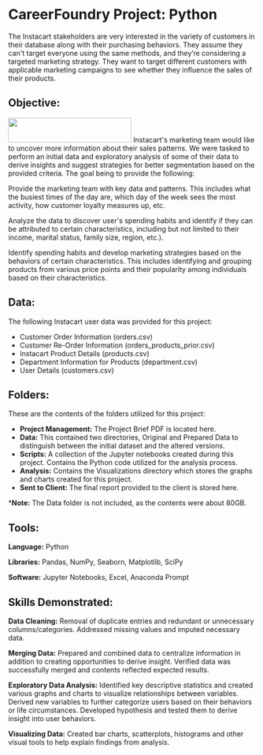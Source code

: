 # CareerFoundry Project: Python
The Instacart stakeholders are very interested in the variety of customers in their database along with their purchasing behaviors. They assume they can't target everyone using the same methods, and they’re considering a targeted marketing strategy. They want to target different customers with applicable marketing campaigns to see whether they influence the sales of their products.

## Objective:
<img src="https://i.imgur.com/IT6sQss.png" width="250" height="50">
Instacart's marketing team would like to uncover more information about their sales patterns. We were tasked to perform an initial data and exploratory analysis of some of their data to derive insights and suggest strategies for better segmentation based on the provided criteria.  The goal being to provide the following:

Provide the marketing team with key data and patterns.  This includes what the busiest times of the day are, which day of the week sees the most activity, how customer loyalty measures up, etc.

Analyze the data to discover user's spending habits and identify if they can be attributed to certain characteristics, including but not limited to their income, marital status, family size, region, etc.).

Identify spending habits and develop marketing strategies based on the behaviors of certain characteristics.  This includes identifying and grouping products from various price points and their popularity among individuals based on their characteristics.

## Data:
The following Instacart user data was provided for this project:

* Customer Order Information (orders.csv)
* Customer Re-Order Information (orders_products_prior.csv)
* Instacart Product Details (products.csv)
* Department Information for Products (department.csv)
* User Details (customers.csv)

## Folders:
These are the contents of the folders utilized for this project:

* **Project Management:** The Project Brief PDF is located here.
* **Data:** This contained two directories, Original and Prepared Data to distinguish between the initial dataset and the altered versions.
* **Scripts:** A collection of the Jupyter notebooks created during this project. Contains the Python code utilized for the analysis process.
* **Analysis:** Contains the Visualizations directory which stores the graphs and charts created for this project.
* **Sent to Client:** The final report provided to the client is stored here.

***Note:** The Data folder is not included, as the contents were about 80GB.

## Tools:
**Language:** Python

**Libraries:** Pandas, NumPy, Seaborn, Matplotlib, SciPy

**Software:** Jupyter Notebooks, Excel, Anaconda Prompt

## Skills Demonstrated:

**Data Cleaning:** Removal of duplicate entries and redundant or unnecessary columns/categories.  Addressed missing values and imputed necessary data.

**Merging Data:** Prepared and combined data to centralize information in addition to creating opportunities to derive insight.  Verified data was successfully merged and contents reflected expected results.

**Exploratory Data Analysis:** Identified key descriptive statistics and created various graphs and charts to visualize relationships between variables.  Derived new variables to further categorize users based on their behaviors or life circumstances.  Developed hypothesis and tested them to derive insight into user behaviors.

**Visualizing Data:** Created bar charts, scatterplots, histograms and other visual tools to help explain findings from analysis.
